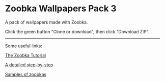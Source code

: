 # Zoobka Wallpapers Pack 3
A pack of wallpapers made with Zoobka.

Click the green button "Clone or download", then click "Download ZIP".

---

Some useful links:

[The Zoobka Tutorial](https://www.gimp-forum.net/Thread-Zoobka-A-technique-to-make-beautiful-material-effects)

[A detailed step-by-step](https://github.com/BlaxOne/Zoobka-step-by-step)

[Samples of zoobkas](https://www.deviantart.com/g017/journal/New-Zoobka-Art-Beautiful-abstracts-in-no-time-829163839)
